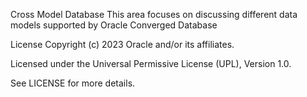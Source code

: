 Cross Model Database
This area focuses on discussing different data models supported by Oracle Converged Database

License
Copyright (c) 2023 Oracle and/or its affiliates.

Licensed under the Universal Permissive License (UPL), Version 1.0.

See LICENSE for more details.

